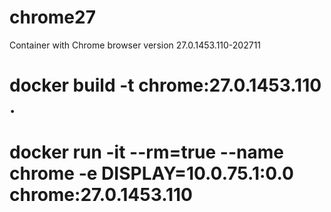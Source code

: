 # chrome27
Container with Chrome browser version 27.0.1453.110-202711


# docker build -t chrome:27.0.1453.110 .
# docker run -it --rm=true --name chrome -e DISPLAY=10.0.75.1:0.0 chrome:27.0.1453.110

